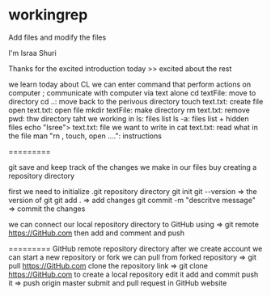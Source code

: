 # workingrep

Add files
and modify the files


I'm Israa Shuri 

Thanks for the excited introduction today >> excited about the rest

we learn today about 
CL we can enter command that perform actions on computer ; communicate with computer via text alone
 cd textFile: move to directory
 cd ..: move back to the perivous directory
 touch text.txt: create file 
 open text.txt: open file 
 mkdir textFile: make directory 
 rm text.txt: remove
 pwd: thw directory taht we working in 
 ls: files list
 ls -a: files list + hidden files
 echo "Isree"> text.txt: file we want to write in
 cat text.txt: read what in the file
 man "rn , touch, open  ....":  instructions

 =========

git save and keep track of the changes we make in our files buy creating a repository directory 

first we need to initialize .git repository directory 
git init
git --version => the version of git
git add . => add changes 
git commit -m  "descritve message" => commit the changes 

we can connect our local repository directory  to GitHub using
=> git remote https://GitHub.com
then add and comment and push 

=========
GitHub remote repository directory 
after we create account 
we can start a new repository or fork we can pull from forked repository
=> git pull  https://GitHub.com
clone the repository link => git clone https://GitHub.com
to create a local repository 
edit it 
add and commit 
push it => push origin master
submit and pull request in GitHub website



